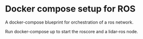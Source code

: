 # Docker compose setup for ROS

A docker-compose blueprint for orchestration of a ros network.

Run docker-compose up to start the roscore and a lidar-ros node.
